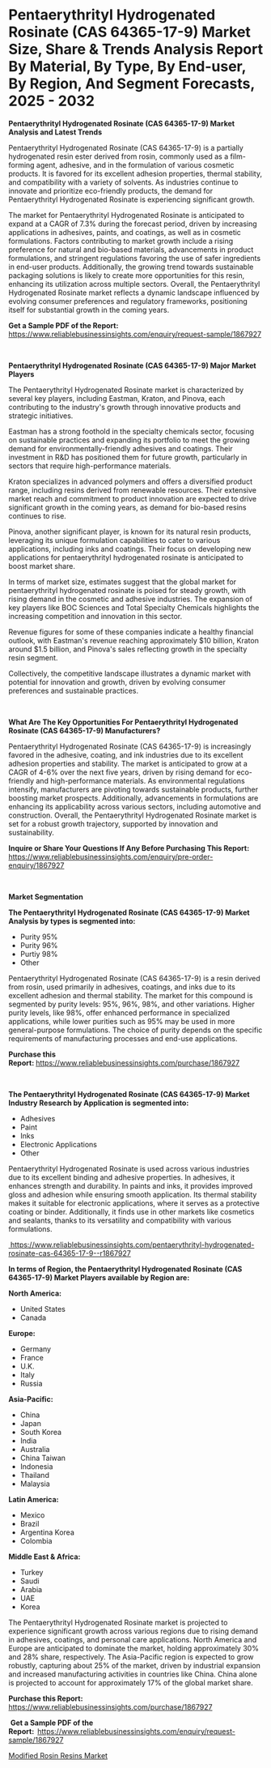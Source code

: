 <p><h1>Pentaerythrityl Hydrogenated Rosinate (CAS 64365-17-9) Market Size, Share & Trends Analysis Report By Material, By Type, By End-user, By Region, And Segment Forecasts, 2025 - 2032</h1></p><p><strong>Pentaerythrityl Hydrogenated Rosinate (CAS 64365-17-9) Market Analysis and Latest Trends</strong></p>
<p><p>Pentaerythrityl Hydrogenated Rosinate (CAS 64365-17-9) is a partially hydrogenated resin ester derived from rosin, commonly used as a film-forming agent, adhesive, and in the formulation of various cosmetic products. It is favored for its excellent adhesion properties, thermal stability, and compatibility with a variety of solvents. As industries continue to innovate and prioritize eco-friendly products, the demand for Pentaerythrityl Hydrogenated Rosinate is experiencing significant growth.</p><p>The market for Pentaerythrityl Hydrogenated Rosinate is anticipated to expand at a CAGR of 7.3% during the forecast period, driven by increasing applications in adhesives, paints, and coatings, as well as in cosmetic formulations. Factors contributing to market growth include a rising preference for natural and bio-based materials, advancements in product formulations, and stringent regulations favoring the use of safer ingredients in end-user products. Additionally, the growing trend towards sustainable packaging solutions is likely to create more opportunities for this resin, enhancing its utilization across multiple sectors. Overall, the Pentaerythrityl Hydrogenated Rosinate market reflects a dynamic landscape influenced by evolving consumer preferences and regulatory frameworks, positioning itself for substantial growth in the coming years.</p></p>
<p><strong>Get a Sample PDF of the Report:&nbsp;</strong> <a href="https://www.reliablebusinessinsights.com/enquiry/request-sample/1867927?utm_campaign=2752&utm_medium=2&utm_source=Github&utm_content=ia&utm_term=03042025&utm_id=pentaerythrityl-hydrogenated-rosinate-cas-64365-17-9">https://www.reliablebusinessinsights.com/enquiry/request-sample/1867927</a></p>
<p>&nbsp;</p>
<p><strong>Pentaerythrityl Hydrogenated Rosinate (CAS 64365-17-9) Major Market Players</strong></p>
<p><p>The Pentaerythrityl Hydrogenated Rosinate market is characterized by several key players, including Eastman, Kraton, and Pinova, each contributing to the industry's growth through innovative products and strategic initiatives. </p><p>Eastman has a strong foothold in the specialty chemicals sector, focusing on sustainable practices and expanding its portfolio to meet the growing demand for environmentally-friendly adhesives and coatings. Their investment in R&D has positioned them for future growth, particularly in sectors that require high-performance materials.</p><p>Kraton specializes in advanced polymers and offers a diversified product range, including resins derived from renewable resources. Their extensive market reach and commitment to product innovation are expected to drive significant growth in the coming years, as demand for bio-based resins continues to rise.</p><p>Pinova, another significant player, is known for its natural resin products, leveraging its unique formulation capabilities to cater to various applications, including inks and coatings. Their focus on developing new applications for pentaerythrityl hydrogenated rosinate is anticipated to boost market share.</p><p>In terms of market size, estimates suggest that the global market for pentaerythrityl hydrogenated rosinate is poised for steady growth, with rising demand in the cosmetic and adhesive industries. The expansion of key players like BOC Sciences and Total Specialty Chemicals highlights the increasing competition and innovation in this sector.</p><p>Revenue figures for some of these companies indicate a healthy financial outlook, with Eastman's revenue reaching approximately $10 billion, Kraton around $1.5 billion, and Pinova's sales reflecting growth in the specialty resin segment.</p><p>Collectively, the competitive landscape illustrates a dynamic market with potential for innovation and growth, driven by evolving consumer preferences and sustainable practices.</p></p>
<p>&nbsp;</p>
<p><strong>What Are The Key Opportunities For Pentaerythrityl Hydrogenated Rosinate (CAS 64365-17-9) Manufacturers?</strong></p>
<p><p>Pentaerythrityl Hydrogenated Rosinate (CAS 64365-17-9) is increasingly favored in the adhesive, coating, and ink industries due to its excellent adhesion properties and stability. The market is anticipated to grow at a CAGR of 4-6% over the next five years, driven by rising demand for eco-friendly and high-performance materials. As environmental regulations intensify, manufacturers are pivoting towards sustainable products, further boosting market prospects. Additionally, advancements in formulations are enhancing its applicability across various sectors, including automotive and construction. Overall, the Pentaerythrityl Hydrogenated Rosinate market is set for a robust growth trajectory, supported by innovation and sustainability.</p></p>
<p><strong>Inquire or Share Your Questions If Any Before Purchasing This Report:</strong> <a href="https://www.reliablebusinessinsights.com/enquiry/pre-order-enquiry/1867927?utm_campaign=2752&utm_medium=2&utm_source=Github&utm_content=ia&utm_term=03042025&utm_id=pentaerythrityl-hydrogenated-rosinate-cas-64365-17-9">https://www.reliablebusinessinsights.com/enquiry/pre-order-enquiry/1867927</a></p>
<p>&nbsp;</p>
<p><strong>Market Segmentation</strong></p>
<p><strong>The Pentaerythrityl Hydrogenated Rosinate (CAS 64365-17-9) Market Analysis by types is segmented into:</strong></p>
<p><ul><li>Purity 95%</li><li>Purity 96%</li><li>Purtiy 98%</li><li>Other</li></ul></p>
<p><p>Pentaerythrityl Hydrogenated Rosinate (CAS 64365-17-9) is a resin derived from rosin, used primarily in adhesives, coatings, and inks due to its excellent adhesion and thermal stability. The market for this compound is segmented by purity levels: 95%, 96%, 98%, and other variations. Higher purity levels, like 98%, offer enhanced performance in specialized applications, while lower purities such as 95% may be used in more general-purpose formulations. The choice of purity depends on the specific requirements of manufacturing processes and end-use applications.</p></p>
<p><strong>Purchase this Report:&nbsp;</strong><a href="https://www.reliablebusinessinsights.com/purchase/1867927?utm_campaign=2752&utm_medium=2&utm_source=Github&utm_content=ia&utm_term=03042025&utm_id=pentaerythrityl-hydrogenated-rosinate-cas-64365-17-9">https://www.reliablebusinessinsights.com/purchase/1867927</a></p>
<p>&nbsp;</p>
<p><strong>The Pentaerythrityl Hydrogenated Rosinate (CAS 64365-17-9) Market Industry Research by Application is segmented into:</strong></p>
<p><ul><li>Adhesives</li><li>Paint</li><li>Inks</li><li>Electronic Applications</li><li>Other</li></ul></p>
<p><p>Pentaerythrityl Hydrogenated Rosinate is used across various industries due to its excellent binding and adhesive properties. In adhesives, it enhances strength and durability. In paints and inks, it provides improved gloss and adhesion while ensuring smooth application. Its thermal stability makes it suitable for electronic applications, where it serves as a protective coating or binder. Additionally, it finds use in other markets like cosmetics and sealants, thanks to its versatility and compatibility with various formulations.</p></p>
<p><a href="https://www.reliablebusinessinsights.com/pentaerythrityl-hydrogenated-rosinate-cas-64365-17-9--r1867927?utm_campaign=2752&utm_medium=2&utm_source=Github&utm_content=ia&utm_term=03042025&utm_id=pentaerythrityl-hydrogenated-rosinate-cas-64365-17-9">&nbsp;https://www.reliablebusinessinsights.com/pentaerythrityl-hydrogenated-rosinate-cas-64365-17-9--r1867927</a></p>
<p><strong>In terms of Region, the Pentaerythrityl Hydrogenated Rosinate (CAS 64365-17-9) Market Players available by Region are:</strong></p>
<p>
    <p> <strong> North America: </strong>
        <ul>
            <li>United States</li>
            <li>Canada</li>
        </ul>
        </p> 
    <p> <strong> Europe: </strong>
        <ul>
            <li>Germany</li>
            <li>France</li>
            <li>U.K.</li>
            <li>Italy</li>
            <li>Russia</li>
        </ul>
        </p> 
    <p> <strong> Asia-Pacific: </strong>
        <ul>
            <li>China</li>
            <li>Japan</li>
            <li>South Korea</li>
            <li>India</li>
            <li>Australia</li>
            <li>China Taiwan</li>
            <li>Indonesia</li>
            <li>Thailand</li>
            <li>Malaysia</li>
        </ul>
        </p> 
    <p> <strong> Latin America: </strong>
        <ul>
            <li>Mexico</li>
            <li>Brazil</li>
            <li>Argentina Korea</li>
            <li>Colombia</li>
        </ul>
        </p> 
    <p> <strong> Middle East & Africa: </strong>
        <ul>
            <li>Turkey</li>
            <li>Saudi</li>
            <li>Arabia</li>
            <li>UAE</li>
            <li>Korea</li>
        </ul>
    </p>
    </p>
<p><p>The Pentaerythrityl Hydrogenated Rosinate market is projected to experience significant growth across various regions due to rising demand in adhesives, coatings, and personal care applications. North America and Europe are anticipated to dominate the market, holding approximately 30% and 28% share, respectively. The Asia-Pacific region is expected to grow robustly, capturing about 25% of the market, driven by industrial expansion and increased manufacturing activities in countries like China. China alone is projected to account for approximately 17% of the global market share.</p></p>
<p><strong>Purchase this Report: </strong><a href="https://www.reliablebusinessinsights.com/purchase/1867927?utm_campaign=2752&utm_medium=2&utm_source=Github&utm_content=ia&utm_term=03042025&utm_id=pentaerythrityl-hydrogenated-rosinate-cas-64365-17-9">https://www.reliablebusinessinsights.com/purchase/1867927</a></p>
<p>&nbsp;<strong>Get a Sample PDF of the Report:&nbsp;&nbsp;</strong><a href="https://www.reliablebusinessinsights.com/enquiry/request-sample/1867927?utm_campaign=2752&utm_medium=2&utm_source=Github&utm_content=ia&utm_term=03042025&utm_id=pentaerythrityl-hydrogenated-rosinate-cas-64365-17-9">https://www.reliablebusinessinsights.com/enquiry/request-sample/1867927</a></p>
<p><strong></strong></p>
<p><p><a href="https://github.com/zanoligarav/Market-Research-Report-List-1/blob/main/modified-rosin-resins-market.md?utm_campaign=2752&utm_medium=2&utm_source=Github&utm_content=ia&utm_term=03042025&utm_id=pentaerythrityl-hydrogenated-rosinate-cas-64365-17-9">Modified Rosin Resins Market</a></p></p>